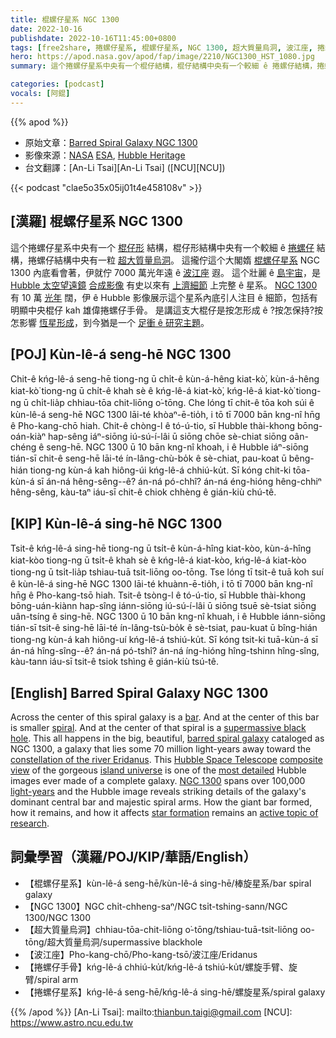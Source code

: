 ```yaml
---
title: 棍螺仔星系 NGC 1300
date: 2022-10-16
publishdate: 2022-10-16T11:45:00+0800
tags: [free2share, 捲螺仔星系, 棍螺仔星系, NGC 1300, 超大質量烏洞, 波江座, 捲螺仔手骨]
hero: https://apod.nasa.gov/apod/fap/image/2210/NGC1300_HST_1080.jpg
summary: 這个捲螺仔星系中央有一个棍仔結構，棍仔結構中央有一个較細 ê 捲螺仔結構，捲螺仔結構中央有一粒超大質量烏洞。

categories: [podcast]
vocals: [阿錕]
---
```

{{% apod %}}

- 原始文章：[Barred Spiral Galaxy NGC 1300](https://apod.nasa.gov/apod/ap221016.html)
- 影像來源：[NASA](https://www.nasa.gov) [ESA](https://www.esa.int/), [Hubble Heritage](https://illuminateduniverse.org/2020/02/27/hubble-heritage-archive-information-center/)
- 台文翻譯：[An-Li Tsai][An-Li Tsai] ([NCU][NCU])

{{< podcast "clae5o35x05ij01t4e458108v" >}}

## [漢羅] 棍螺仔星系 NGC 1300
這个捲螺仔星系中央有一个 [棍仔形][bar] 結構，棍仔形結構中央有一个較細 ê [捲螺仔][spiral] 結構，捲螺仔結構中央有一粒 [超大質量烏洞][supermassive black hole]。
這攏佇這个大閣媠 [棍螺仔星系][barred spiral galaxy] NGC 1300 內底看會著，伊就佇 7000 萬光年遠 ê [波江座][constellation of the river Eridanus] 遐。
這个壯麗 ê [島宇宙][island universe]，是 [Hubble 太空望遠鏡][Hubble Space Telescope] [合成影像][composite view] 有史以來有 [上濟細節][most detailed] 上完整 ê 星系。
[NGC 1300][NGC 1300] 有 10 萬 [光年][light-years] 闊，伊 ê Hubble 影像展示這个星系內底引人注目 ê 細節，包括有明顯中央棍仔 kah 雄偉捲螺仔手骨。
是講這支大棍仔是按怎形成 ê ?按怎保持?按怎影響 [恆星形成][star formation]，到今猶是一个 [足衝 ê 研究主題][active topic of research]。

## [POJ] Kùn-lê-á seng-hē NGC 1300
Chit-ê kńg-lê-á seng-hē tiong-ng ū chi̍t-ê kùn-á-hêng kiat-kò͘, kùn-á-hêng kiat-kò͘ tiong-ng ū chi̍t-ê khah sè ê kńg-lê-á kiat-kò͘, kńg-lê-á kiat-kò͘ tiong-ng ū chi̍t-lia̍p chhiau-tōa chit-liōng o͘-tōng.
Che lóng tī chit-ê tōa koh súi ê kùn-lê-á seng-hē NGC 1300 lāi-té khòaⁿ-ē-tio̍h, i tō tī 7000 bān kng-nî hn̄g ê Pho-kang-chō hiah.
Chit-ê chòng-l ê tó-ú-tio, sī Hubble thài-khong bōng-oán-kiàⁿ hap-sêng iáⁿ-siōng iú-sú-í-lâi ū siōng chōe sè-chiat siōng oân-chéng ê seng-hē.
NGC 1300 ū 10 bān kng-nî khoah, i ê Hubble iáⁿ-siōng tián-sī chit-ê seng-hē lāi-té ín-lâng-chù-bo̍k ê sè-chiat, pau-koat ū bêng-hián tiong-ng kùn-á kah hiông-úi kńg-lê-á chhiú-ku̍t.
Sī kóng chit-ki tōa-kùn-á sī án-ná hêng-sêng--ê? án-ná pó-chhî? án-ná éng-hióng hêng-chhiⁿ hêng-sêng, kàu-taⁿ iáu-sī chit-ê chiok chhèng ê gián-kiù chú-tê.



## [KIP] Kùn-lê-á sing-hē NGC 1300
Tsit-ê kńg-lê-á sing-hē tiong-ng ū tsi̍t-ê kùn-á-hîng kiat-kòo, kùn-á-hîng kiat-kòo tiong-ng ū tsi̍t-ê khah sè ê kńg-lê-á kiat-kòo, kńg-lê-á kiat-kòo tiong-ng ū tsi̍t-lia̍p tshiau-tuā tsit-liōng oo-tōng.
Tse lóng tī tsit-ê tuā koh suí ê kùn-lê-á sing-hē NGC 1300 lāi-té khuànn-ē-tio̍h, i tō tī 7000 bān kng-nî hn̄g ê Pho-kang-tsō hiah.
Tsit-ê tsòng-l ê tó-ú-tio, sī Hubble thài-khong bōng-uán-kiànn hap-sîng iánn-siōng iú-sú-í-lâi ū siōng tsuē sè-tsiat siōng uân-tsíng ê sing-hē.
NGC 1300 ū 10 bān kng-nî khuah, i ê Hubble iánn-siōng tián-sī tsit-ê sing-hē lāi-té ín-lâng-tsù-bo̍k ê sè-tsiat, pau-kuat ū bîng-hián tiong-ng kùn-á kah hiông-uí kńg-lê-á tshiú-ku̍t.
Sī kóng tsit-ki tuā-kùn-á sī án-ná hîng-sîng--ê? án-ná pó-tshî? án-ná íng-hióng hîng-tshinn hîng-sîng, kàu-tann iáu-sī tsit-ê tsiok tshìng ê gián-kiù tsú-tê.

## [English] Barred Spiral Galaxy NGC 1300
Across the center of this spiral galaxy is a [bar][bar].
And at the center of this bar is smaller [spiral][spiral].
And at the center of that spiral is a [supermassive black hole][supermassive black hole].  This all happens in the big, beautiful, [barred spiral galaxy][barred spiral galaxy] cataloged as NGC 1300, a galaxy that lies some 70 million light-years away toward the [constellation of the river Eridanus][constellation of the river Eridanus].
This [Hubble Space Telescope][Hubble Space Telescope] [composite view][composite view] of the gorgeous [island universe][island universe] is one of the [most detailed][most detailed] Hubble images ever made of a complete galaxy.
[NGC 1300][NGC 1300] spans over 100,000 [light-years][light-years] and the Hubble image reveals striking details of the galaxy's dominant central bar and majestic spiral arms.
How the giant bar formed, how it remains, and how it affects [star formation][star formation] remains an [active topic of research][active topic of research].

## 詞彙學習（漢羅/POJ/KIP/華語/English）
- 【棍螺仔星系】kùn-lê-á seng-hē/kùn-lê-á sing-hē/棒旋星系/bar spiral galaxy
- 【NGC 1300】NGC chi̍t-chheng-saⁿ/NGC tsi̍t-tshing-sann/NGC 1300/NGC 1300
- 【超大質量烏洞】chhiau-tōa-chit-liōng o͘-tōng/tshiau-tuā-tsit-liōng oo-tōng/超大質量烏洞/supermassive blackhole
- 【波江座】Pho-kang-chō/Pho-kang-tsō/波江座/Eridanus
- 【捲螺仔手骨】kńg-lê-á chhiú-ku̍t/kńg-lê-á tshiú-ku̍t/螺旋手臂、旋臂/spiral arm
- 【捲螺仔星系】kńg-lê-á seng-hē/kńg-lê-á sing-hē/螺旋星系/spiral galaxy


{{% /apod %}}
[An-Li Tsai]: mailto:thianbun.taigi@gmail.com
[NCU]: https://www.astro.ncu.edu.tw

[copyright]: https://apod.nasa.gov/apod/fap/lib/about_apod.html#srapply
[License]: https://creativecommons.org/licenses/by/2.0/

[bar]:https://en.wikipedia.org/wiki/Barred_spiral_galaxy#Bars
[spiral]:https://apod.nasa.gov/apod/ap080517.html
[supermassive black hole]:https://apod.nasa.gov/apod/ap180729.html
[barred spiral galaxy]:https://en.wikipedia.org/wiki/Barred_spiral_galaxy
[constellation of the river Eridanus]:http://www.hawastsoc.org/deepsky/eri/index.html
[Hubble Space Telescope]:https://www.nasa.gov/mission_pages/hubble/main/index.html
[composite view]:https://hubblesite.org/contents/media/images/2005/01/1636-Image.html
[island universe]:https://apod.nasa.gov/apod/ap200426.html
[most detailed]:https://www.johnlund.com/Images/Funny-Amazed-Cats.jpg
[NGC 1300]:https://en.wikipedia.org/wiki/NGC_1300
[light-years]:https://spaceplace.nasa.gov/light-year/en/
[star formation]:https://science.nasa.gov/astrophysics/focus-areas/how-do-stars-form-and-evolve
[active topic of research]:https://ui.adsabs.harvard.edu/abs/2021MNRAS.502.2238M/abstract

